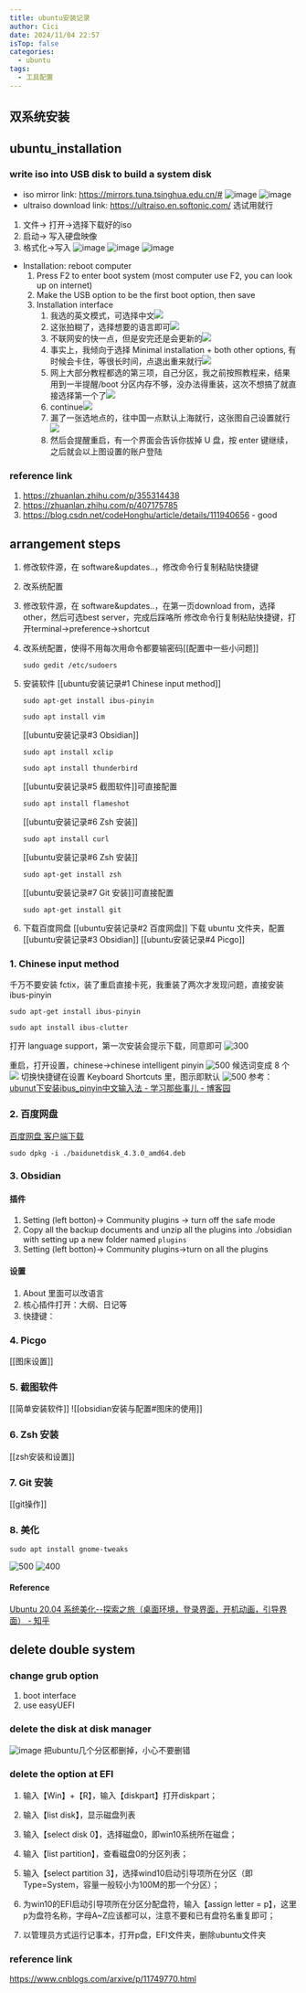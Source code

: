 ```yaml
---
title: ubuntu安装记录
author: Cici
date: 2024/11/04 22:57
isTop: false
categories:
  - ubuntu
tags:
  - 工具配置
---
```


## 双系统安装
## ubuntu_installation
### write iso into USB disk to build a system disk
- iso mirror link: https://mirrors.tuna.tsinghua.edu.cn/#
	![image](https://user-images.githubusercontent.com/48377634/166099113-ba4c3834-4e28-4ba3-ac4a-86e46f14d7ce.png)
	![image](https://user-images.githubusercontent.com/48377634/166099131-a6621a96-2d60-42d8-969f-1e42739594eb.png)
- ultraiso download link: https://ultraiso.en.softonic.com/
选试用就行
1. 文件-> 打开->选择下载好的iso
2. 启动-> 写入硬盘映像
3. 格式化->写入
	![image](https://user-images.githubusercontent.com/48377634/166101218-67cabc3a-7503-4a50-9c05-da1a5f459c09.png)
	![image](https://user-images.githubusercontent.com/48377634/166101201-fedacbe4-20f5-4e9b-be35-d4769398d95a.png)
	![image](https://user-images.githubusercontent.com/48377634/166101243-b9170479-59dd-4173-bc4a-9c03d30dba19.png)
- Installation: reboot computer
	1. Press F2 to enter boot system (most computer use F2, you can look up on internet)
	2. Make the USB option to be the first boot option, then save
	3. Installation interface
		1. 我选的英文模式，可选择中文![](https://s2.loli.net/2022/05/01/viecr8l5E6wJQAd.png)
		2. 这张拍糊了，选择想要的语言即可![](https://s2.loli.net/2022/05/01/gvyAMEoPc8rSVzC.png)
		3. 不联网安的快一点，但是安完还是会更新的![](https://s2.loli.net/2022/05/01/a4cI5hZoRwU2GJ7.png)
		4. 事实上，我倾向于选择 Minimal installation + both other options, 有时候会卡住，等很长时间，点退出重来就行![](https://s2.loli.net/2022/05/01/HnqySjcBVvLmuxF.png)
		5. 网上大部分教程都选的第三项，自己分区，我之前按照教程来，结果用到一半提醒/boot 分区内存不够，没办法得重装，这次不想搞了就直接选择第一个了![](https://s2.loli.net/2022/05/01/PL78Aic2WUmpdCk.png)
		6. continue![](https://s2.loli.net/2022/05/01/mR5xl6pfdzYutrT.png)
		7. 漏了一张选地点的，往中国一点默认上海就行，这张图自己设置就行![](https://s2.loli.net/2022/05/01/ixDcg6n8bOaFrVP.png)
		8. 然后会提醒重启，有一个界面会告诉你拔掉 U 盘，按 enter 键继续，之后就会以上图设置的账户登陆

### reference link
1. https://zhuanlan.zhihu.com/p/355314438
2. https://zhuanlan.zhihu.com/p/407175785
3. https://blog.csdn.net/codeHonghu/article/details/111940656 - good

## arrangement steps

1. 修改软件源，在 software&updates..，修改命令行复制粘贴快捷键
2. 改系统配置
1. 修改软件源，在 software&updates..，在第一页download from，选择other，然后可选best server，完成后踩咯所 修改命令行复制粘贴快捷键，打开terminal->preference->shortcut
2. 改系统配置，使得不用每次用命令都要输密码[[配置中一些小问题]]
	```shell
	sudo gedit /etc/sudoers
	```
3. 安装软件
	[[ubuntu安装记录#1 Chinese input method]]
	```shell
	sudo apt-get install ibus-pinyin
	```
	
	```shell
	sudo apt install vim
	```
	
	[[ubuntu安装记录#3 Obsidian]]
	```shell
	sudo apt install xclip
	```
	
	```shell
	sudo apt install thunderbird
	```
	[[ubuntu安装记录#5 截图软件]]可直接配置
	```shell
	sudo apt install flameshot
	```
	[[ubuntu安装记录#6 Zsh 安装]]
	```shell
	sudo apt install curl
	```
	[[ubuntu安装记录#6 Zsh 安装]]
	```shell
	sudo apt-get install zsh
	```
	[[ubuntu安装记录#7 Git 安装]]可直接配置
	```shell
	sudo apt-get install git
	```
4. 下载百度网盘
[[ubuntu安装记录#2 百度网盘]]
下载 ubuntu 文件夹，配置 [[ubuntu安装记录#3 Obsidian]]  [[ubuntu安装记录#4 Picgo]]

### 1. Chinese input method
千万不要安装 fctix，装了重启直接卡死，我重装了两次才发现问题，直接安装 ibus-pinyin
```shell
sudo apt-get install ibus-pinyin
```

```shell
sudo apt install ibus-clutter
```
打开 language support，第一次安装会提示下载，同意即可
![300](https://s2.loli.net/2022/05/01/3sOh7xnjtCXRz6i.png)

重启，打开设置，chinese->chinese intelligent pinyin
![500](https://s2.loli.net/2022/05/01/n8J2FMjIXcwEP4t.png)
候选词变成 8 个
![](https://s2.loli.net/2022/05/01/X8x3rliuHYpRcqT.png)
切换快捷键在设置 Keyboard Shortcuts 里，图示即默认
![500](https://s2.loli.net/2022/05/01/73CFT1xJ865ocZH.png)
参考：[ubunut下安装ibus_pinyin中文输入法 - 学习那些事儿 - 博客园](https://www.cnblogs.com/yulongzhou/p/6345611.html#:~:text=%E5%AE%89%E8%A3%85ibus%20%E5%9C%A8%E8%BD%AF%E4%BB%B6%E4%B8%AD%E5%BF%83%E4%B8%8B%E8%BD%BD%E5%AE%89%E8%A3%85%E5%8D%B3%E5%8F%AF%E6%88%96%E8%80%85sudo%20apt-get%20install%20ibus-pinyin,3%E3%80%81%E5%AE%89%E8%A3%85%E5%AE%8C%E4%B9%8B%E5%90%8E%E9%9C%80%E9%87%8D%E5%90%AF%E6%9C%BA%E5%99%A8%206%E3%80%81%E8%AE%BE%E7%BD%AE-%E6%96%87%E6%9C%AC%E8%BE%93%E5%85%A5-%E7%82%B9%E5%87%BB%E8%BE%93%E5%85%A5%E6%BA%90%E7%9A%84%E2%80%9C%2B%E2%80%9D%2C%E9%80%89%E6%8B%A9%E6%B1%89%E8%AF%AD%20%28Pinyin%29%20%28IBus%29%207%E3%80%81%E5%A6%82%E6%9E%9C%E8%BF%98%E6%B2%A1%E6%9C%89%E6%AD%A3%E5%B8%B8%E8%BE%93%E5%85%A5%E4%B8%AD%E6%96%87%EF%BC%8C%E5%B0%B1%E5%9C%A8%E5%B1%8F%E5%B9%95%E5%8F%B3%E4%B8%8A%E8%A7%92%E7%94%B5%E9%87%8F%E5%B7%A6%E8%BE%B9%E7%82%B9%E5%87%BB%E9%80%89%E6%8B%A9%E4%B8%80%E4%B8%8B%E5%B0%B1ok%E4%BA%86)
### 2. 百度网盘
[百度网盘 客户端下载](https://pan.baidu.com/download)
```
sudo dpkg -i ./baidunetdisk_4.3.0_amd64.deb
```
### 3. Obsidian
#### 插件
1. Setting (left botton)-> Community plugins -> turn off the safe mode
2. Copy all the backup documents and unzip all the plugins into ./obsidian with setting up a new folder named `plugins`
3. Setting (left botton)-> Community plugins->turn on all the plugins
#### 设置
1. About 里面可以改语言
2. 核心插件打开：大纲、日记等
3. 快捷键：
### 4. Picgo
[[图床设置]]
### 5. 截图软件
[[简单安装软件]]
![[obsidian安装与配置#图床的使用]]
### 6. Zsh 安装
[[zsh安装和设置]]
### 7. Git 安装
[[git操作]]
### 8. 美化
```shell
sudo apt install gnome-tweaks
```
![500](https://s2.loli.net/2022/05/06/gLBRxCMS87wXIm5.png)
   ![400](https://s2.loli.net/2022/05/06/tjlenkQ9KMoA73I.png)



#### Reference
[Ubuntu 20.04 系统美化--探索之旅（桌面环境，登录界面，开机动画，引导界面） - 知乎](https://zhuanlan.zhihu.com/p/401763253?utm_source=pocket_mylist)

## delete double system
### change grub option
1. boot interface
2. use easyUEFI
### delete the disk at disk manager
![image](https://user-images.githubusercontent.com/48377634/166102114-06da85b6-5330-4d1f-b32e-f5c926d13dc9.png)
把ubuntu几个分区都删掉，小心不要删错
### delete the option at EFI
1. 输入【Win】+【R】，输入【diskpart】打开diskpart；

2. 输入【list disk】，显示磁盘列表

3. 输入【select disk 0】，选择磁盘0，即win10系统所在磁盘；

4. 输入【list partition】，查看磁盘0的分区列表；

5. 输入【select partition 3】，选择wind10启动引导项所在分区（即Type=System，容量一般较小为100M的那一个分区）；

6. 为win10的EFI启动引导项所在分区分配盘符，输入【assign letter = p】，这里p为盘符名称，字母A~Z应该都可以，注意不要和已有盘符名重复即可；
7. 以管理员方式运行记事本，打开p盘，EFI文件夹，删除ubuntu文件夹

### reference link
https://www.cnblogs.com/arxive/p/11749770.html

